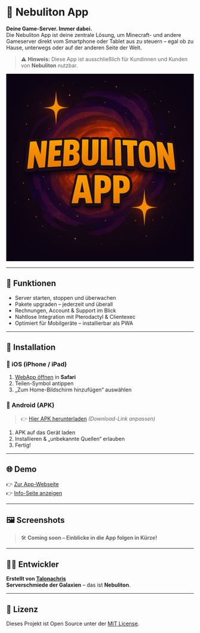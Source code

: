 # 🚀 Nebuliton App

**Deine Game-Server. Immer dabei.**  
Die Nebuliton App ist deine zentrale Lösung, um Minecraft- und andere Gameserver direkt vom Smartphone oder Tablet aus zu steuern – egal ob zu Hause, unterwegs oder auf der anderen Seite der Welt.

> ⚠️ **Hinweis:** Diese App ist ausschließlich für Kundinnen und Kunden von **Nebuliton** nutzbar.

![Nebuliton App Logo](icons/icon-512.png)

---

## 📱 Funktionen

- Server starten, stoppen und überwachen
- Pakete upgraden – jederzeit und überall
- Rechnungen, Account & Support im Blick
- Nahtlose Integration mit Pterodactyl & Clientexec
- Optimiert für Mobilgeräte – installierbar als PWA

---

## 🔧 Installation

### 📲 iOS (iPhone / iPad)

1. [WebApp öffnen](https://talonachris.github.io/nebuliton-app/) in **Safari**
2. Teilen-Symbol antippen
3. „Zum Home-Bildschirm hinzufügen“ auswählen

### 🤖 Android (APK)

> 👉 [Hier APK herunterladen](https://deine-seite.de/download/nebuliton.apk) *(Download-Link anpassen)*

1. APK auf das Gerät laden
2. Installieren & „unbekannte Quellen“ erlauben
3. Fertig!

---

## 🌐 Demo

👉 [Zur App-Webseite](https://talonachris.github.io/nebuliton-app/)  
👉 [Info-Seite anzeigen](https://talonachris.github.io/nebuliton-app/appinfo.html)

---

## 🖼 Screenshots

> 🛠️ **Coming soon – Einblicke in die App folgen in Kürze!**

---

## 🧑‍💻 Entwickler

**Erstellt von [Talonachris](https://github.com/Talonachris)**  
**Serverschmiede der Galaxien** – das ist **Nebuliton**.

---

## 📄 Lizenz

Dieses Projekt ist Open Source unter der [MIT License](LICENSE).
